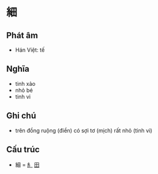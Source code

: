 # 細

## Phát âm
* Hán Việt: tế

## Nghĩa
* tinh xảo
* nhỏ bé
* tinh vi

## Ghi chú
* trên đồng ruộng (điền) có sợi tơ (mịch) rất nhỏ (tinh vi)

## Cấu trúc
* 細 = [糹](糹.md) [田](田.md)

<script>window.HANZI_FIELD='細';</script>